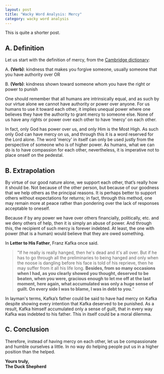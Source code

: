 ```yaml
---
layout: post
title: "Wacky Word Analysis: Mercy"
category: wacky word analysis
---
```

<!-- Word count: 531 -->

This is quite a shorter post.

## A. Definition
Let us start with the definition of mercy, from the [Cambridge dictionary][definition]:

A. **(Verb)**: kindness that makes you forgive someone, usually someone that you have authority over OR

B. **(Verb)**: kindness shown toward someone whom you have the right or power to punish

One should remember that all humans are intrinsically equal, and as such by our virtue alone we cannot have authority or power over anyone. For us humans to use it toward each other, it implies unequal power where one believes they have the authority to grant mercy to someone else. None of us have any rights or power over each other to have ‘mercy’ on each other. 

In fact, only God has power over us, and only Him is the Most High. As such only God can have mercy on us, and through this it is a word reserved for the Lord alone. The word 'mercy' in itself can only be used justly from the perspective of someone who is of higher power. As humans, what we can do is to have compassion for each other, nevertheless, it is imperative not to place onself on the pedestal.

## B. Extrapolation
By virtue of our good nature alone, we support each other, that’s really how it should be. Not because of the other person, but because of our goodness that we help others as the principal reasons. It is perhaps better to support others without expectations for returns; in fact, through this method, one may remain more at peace rather than pondering over the lack of responses acceptable to oneself.

Because if by any power we have over others financially, politically, etc. and we deny others of help, then it is simply an abuse of power. And through this, the recipient of such mercy is forever indebted. At least, the one with power (that is a human) would believe that they are owed something.

In **Letter to His Father**, Franz Kafka once said.

> "If he really is really hanged, then he's dead and it's all over. But if he has to go through all the preliminaries to being hanged and only when the noose is dangling before his face is told of his reprieve, then he may suffer from it all his life long. **Besides, from so many occasions when I had, as you clearly showed you thought, deserved to be beaten, when you were, gracious enough to let me off at the last moment, here again, what accumulated was only a huge sense of guilt. On every side I was to blame, I was in debt to you.**"

In layman's terms, Kafka’s father could be said to have had mercy on Kafka despite showing every intention that Kafka deserved to be punished. As a result, Kafka himself accumulated only a sense of guilt, that in every way Kafka was indebted to his father. This in itself could be a moral dilemma.

## C. Conclusion
Therefore, instead of having mercy on each other, let us be compassionate and humble ourselves a little. In no way do helping people put us in a higher position than the helped.

**Yours truly,<br>
The Duck Shepherd**

[definition]: https://dictionary.cambridge.org/dictionary/english/mercy

